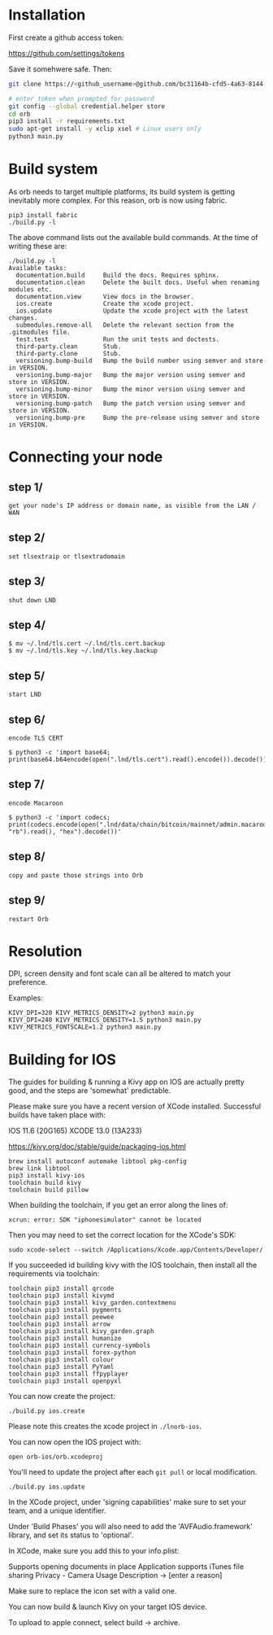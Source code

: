 # Installation

First create a github access token:

https://github.com/settings/tokens

Save it somehwere safe. Then:

```bash
git clone https://<github_username>@github.com/bc31164b-cfd5-4a63-8144-875100622b2d/orb.git

# enter token when prompted for password
git config --global credential.helper store
cd orb
pip3 install -r requirements.txt
sudo apt-get install -y xclip xsel # Linux users only
python3 main.py

```

# Build system

As orb needs to target multiple platforms, its build system is getting inevitably more complex. For this reason, orb is now using fabric.

```python3
pip3 install fabric
./build.py -l
```

The above command lists out the available build commands. At the time of writing these are:

    ./build.py -l
    Available tasks:
      documentation.build     Build the docs. Requires sphinx.
      documentation.clean     Delete the built docs. Useful when renaming modules etc.
      documentation.view      View docs in the browser.
      ios.create              Create the xcode project.
      ios.update              Update the xcode project with the latest changes.
      submodules.remove-all   Delete the relevant section from the .gitmodules file.
      test.test               Run the unit tests and doctests.
      third-party.clean       Stub.
      third-party.clone       Stub.
      versioning.bump-build   Bump the build number using semver and store in VERSION.
      versioning.bump-major   Bump the major version using semver and store in VERSION.
      versioning.bump-minor   Bump the minor version using semver and store in VERSION.
      versioning.bump-patch   Bump the patch version using semver and store in VERSION.
      versioning.bump-pre     Bump the pre-release using semver and store in VERSION.


# Connecting your node

## step 1/

    get your node's IP address or domain name, as visible from the LAN / WAN

## step 2/

    set tlsextraip or tlsextradomain

## step 3/

    shut down LND

## step 4/ 

    $ mv ~/.lnd/tls.cert ~/.lnd/tls.cert.backup
    $ mv ~/.lnd/tls.key ~/.lnd/tls.key.backup

## step 5/

    start LND

## step 6/

    encode TLS CERT

    $ python3 -c 'import base64; print(base64.b64encode(open(".lnd/tls.cert").read().encode()).decode())'

## step 7/ 

    encode Macaroon

    $ python3 -c 'import codecs; print(codecs.encode(open(".lnd/data/chain/bitcoin/mainnet/admin.macaroon", "rb").read(), "hex").decode())'

## step 8/

    copy and paste those strings into Orb

## step 9/

    restart Orb


# Resolution

DPI, screen density and font scale can all be altered to match your preference.

Examples:

```
KIVY_DPI=320 KIVY_METRICS_DENSITY=2 python3 main.py
KIVY_DPI=240 KIVY_METRICS_DENSITY=1.5 python3 main.py
KIVY_METRICS_FONTSCALE=1.2 python3 main.py
```

# Building for IOS

The guides for building & running a Kivy app on IOS are actually pretty good, and the steps are 'somewhat' predictable.

Please make sure you have a recent version of XCode installed. Successful builds have taken place with:

IOS 11.6 (20G165)
XCODE 13.0 (13A233)

https://kivy.org/doc/stable/guide/packaging-ios.html

```
brew install autoconf automake libtool pkg-config
brew link libtool
pip3 install kivy-ios
toolchain build kivy
toolchain build pillow
```

When building the toolchain, if you get an error along the lines of:

```
xcrun: error: SDK "iphonesimulator" cannot be located
```

Then you may need to set the correct location for the XCode's SDK:

```
sudo xcode-select --switch /Applications/Xcode.app/Contents/Developer/
```

If you succeeded id building kivy with the IOS toolchain, then install all the requirements via toolchain:

```
toolchain pip3 install qrcode
toolchain pip3 install kivymd
toolchain pip3 install kivy_garden.contextmenu
toolchain pip3 install pygments
toolchain pip3 install peewee
toolchain pip3 install arrow
toolchain pip3 install kivy_garden.graph
toolchain pip3 install humanize
toolchain pip3 install currency-symbols
toolchain pip3 install forex-python
toolchain pip3 install colour
toolchain pip3 install PyYaml
toolchain pip3 install ffpyplayer
toolchain pip3 install openpyxl
```


You can now create the project:
```
./build.py ios.create
```

Please note this creates the xcode project in `./lnorb-ios`.

You can now open the IOS project with:

```
open orb-ios/orb.xcodeproj
```

You'll need to update the project after each `git pull` or local modification.

```
./build.py ios.update
```

In the XCode project, under 'signing capabilities' make sure to set your team, and a unique identifier.

Under 'Build Phases' you will also need to add the 'AVFAudio.framework' library, and set its status to 'optional'.

In XCode, make sure you add this to your info.plist:

Supports opening documents in place
Application supports iTunes file sharing
Privacy - Camera Usage Description     ->          [enter a reason]

Make sure to replace the icon set with a valid one.

You can now build & launch Kivy on your target IOS device.

To upload to apple connect, select build -> archive.